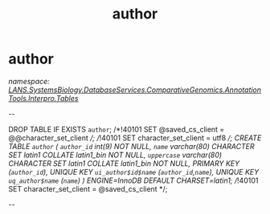﻿---
title: author
---

# author
_namespace: [LANS.SystemsBiology.DatabaseServices.ComparativeGenomics.AnnotationTools.Interpro.Tables](N-LANS.SystemsBiology.DatabaseServices.ComparativeGenomics.AnnotationTools.Interpro.Tables.html)_

--
 
 DROP TABLE IF EXISTS `author`;
 /*!40101 SET @saved_cs_client = @@character_set_client */;
 /*!40101 SET character_set_client = utf8 */;
 CREATE TABLE `author` (
 `author_id` int(9) NOT NULL,
 `name` varchar(80) CHARACTER SET latin1 COLLATE latin1_bin NOT NULL,
 `uppercase` varchar(80) CHARACTER SET latin1 COLLATE latin1_bin NOT NULL,
 PRIMARY KEY (`author_id`),
 UNIQUE KEY `ui_author$id$name` (`author_id`,`name`),
 UNIQUE KEY `uq_author$name` (`name`)
 ) ENGINE=InnoDB DEFAULT CHARSET=latin1;
 /*!40101 SET character_set_client = @saved_cs_client */;
 
 --





